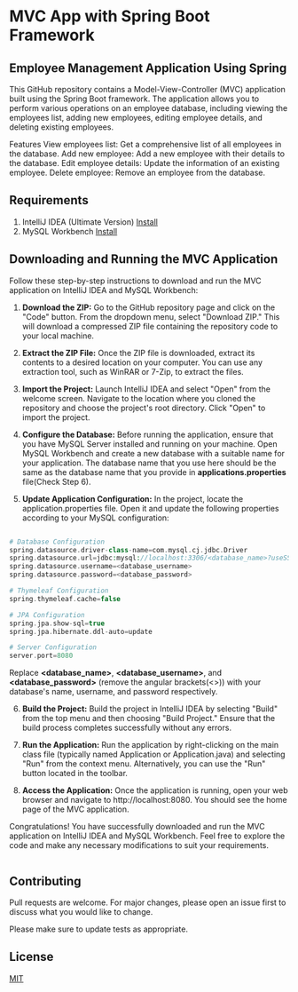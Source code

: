 # MVC App with Spring Boot Framework
## Employee Management Application Using Spring
This GitHub repository contains a Model-View-Controller (MVC) application built using the Spring Boot framework. The application allows you to perform various operations on an employee database, including viewing the employees list, adding new employees, editing employee details, and deleting existing employees.

Features
View employees list: Get a comprehensive list of all employees in the database.
Add new employee: Add a new employee with their details to the database.
Edit employee details: Update the information of an existing employee.
Delete employee: Remove an employee from the database.


## Requirements

1. IntelliJ IDEA (Ultimate Version) [Install](https://www.jetbrains.com/help/idea/installation-guide.html#toolbox)
2. MySQL Workbench [Install](https://dev.mysql.com/downloads/workbench/)




## Downloading and Running the MVC Application

Follow these step-by-step instructions to download and run the MVC application on IntelliJ IDEA and MySQL Workbench:

1. **Download the ZIP:** Go to the GitHub repository page and click on the "Code" button. From the dropdown menu, select "Download ZIP." This will download a compressed ZIP file containing the repository code to your local machine.

2. **Extract the ZIP File:** Once the ZIP file is downloaded, extract its contents to a desired location on your computer. You can use any extraction tool, such as WinRAR or 7-Zip, to extract the files.

3. **Import the Project:** Launch IntelliJ IDEA and select "Open" from the welcome screen. Navigate to the location where you cloned the repository and choose the project's root directory. Click "Open" to import the project.

4. **Configure the Database:** Before running the application, ensure that you have MySQL Server installed and running on your machine. Open MySQL Workbench and create a new database with a suitable name for your application. The database name that you use here should be the same as the database name that you provide in **applications.properties** file(Check Step 6).

5. **Update Application Configuration:** In the project, locate the application.properties file. Open it and update the following properties according to your MySQL configuration:


```php

# Database Configuration
spring.datasource.driver-class-name=com.mysql.cj.jdbc.Driver
spring.datasource.url=jdbc:mysql://localhost:3306/<database_name>?useSSL=false&serverTimezone=UTC
spring.datasource.username=<database_username>
spring.datasource.password=<database_password>

# Thymeleaf Configuration
spring.thymeleaf.cache=false

# JPA Configuration
spring.jpa.show-sql=true
spring.jpa.hibernate.ddl-auto=update

# Server Configuration
server.port=8080
```
Replace **<database_name>**, **<database_username>**, and **<database_password>** (remove the angular brackets(<>)) with your database's name, username, and password respectively.

6. **Build the Project:** Build the project in IntelliJ IDEA by selecting "Build" from the top menu and then choosing "Build Project." Ensure that the build process completes successfully without any errors.

7. **Run the Application:** Run the application by right-clicking on the main class file (typically named Application or Application.java) and selecting "Run" from the context menu. Alternatively, you can use the "Run" button located in the toolbar.

8. **Access the Application:** Once the application is running, open your web browser and navigate to http://localhost:8080. You should see the home page of the MVC application.

Congratulations! You have successfully downloaded and run the MVC application on IntelliJ IDEA and MySQL Workbench. Feel free to explore the code and make any necessary modifications to suit your requirements.


```
```
## Contributing

Pull requests are welcome. For major changes, please open an issue first
to discuss what you would like to change.

Please make sure to update tests as appropriate.

## License

[MIT](https://choosealicense.com/licenses/mit/)
